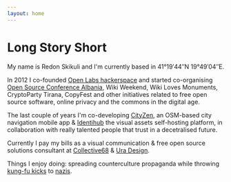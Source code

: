 ```yaml
---
layout: home
---
```

# Long Story Short

My name is Redon Skikuli and I'm currently based in 41°19′44″N 19°49′04″E.

In 2012 I co-founded [Open Labs hackerspace](https://openlabs.cc) and started co-organising [Open Source Conference Albania](https://oscal.openlabs.cc), Wiki Weekend, Wiki Loves Monuments, CryptoParty Tirana, CopyFest and other initiatives related to free open source software, online privacy and the commons in the digital age.

The last couple of years I'm co-developing [CityZen](http://cityzenapp.co/), an OSM-based city navigation mobile app & [Identihub](https://identihub.co/) the visual assets self-hosting platform, in collaboration with really talented people that trust in a decetralised future.

Currently I pay my bills as a visual communication & free open source solutions consultant at [Collective68](http://collective68.tech/) & [Ura Design](https://ura.design/).

Things I enjoy doing: spreading counterculture propaganda while throwing [kung-fu kicks](https://youtu.be/wo2aUfwPQvs?t=41s) to [nazis](https://www.youtube.com/watch?v=SFM-9liNmrM).
